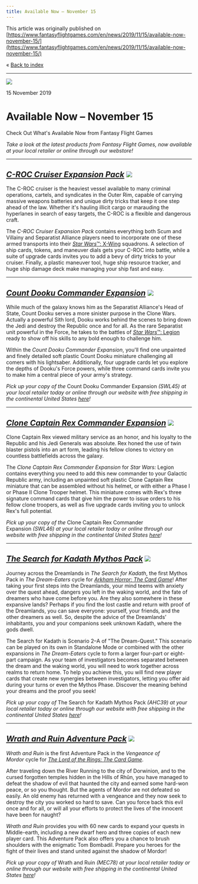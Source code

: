 ```yaml
---
title: Available Now – November 15
---
```


This article was originally published on [https://www.fantasyflightgames.com/en/news/2019/11/15/available-now-november-15/](https://www.fantasyflightgames.com/en/news/2019/11/15/available-now-november-15/)

&laquo; [Back to index](../index.md)

---

![](swl_osn_preview.jpg)

15 November 2019

Available Now – November 15
===========================

Check Out What's Available Now from Fantasy Flight Games

_Take a look at the latest products from Fantasy Flight Games, now available at your local retailer or online through our webstore!_

* * *

_[C-ROC Cruiser Expansion Pack](https://www.fantasyflightgames.com/en/products/x-wing-second-edition/products/x-wing-second-edition-c-roc-cruiser-expansion-pack/)_ _![](swz56_box_right.png)_ 
-------------------------------------------------------------------------------------------------------------------------------------------------------------------------------------------------------------------------------------------------------------------------------------------------

The C-ROC cruiser is the heaviest vessel available to many criminal operations, cartels, and syndicates in the Outer Rim, capable of carrying massive weapons batteries and unique dirty tricks that keep it one step ahead of the law. Whether it's hauling illicit cargo or marauding the hyperlanes in search of easy targets, the C-ROC is a flexible and dangerous craft.

The _C-ROC Cruiser Expansion Pack_ contains everything both Scum and Villainy and Separatist Alliance players need to incorporate one of these armed transports into their [_Star Wars_™: X-Wing](https://www.fantasyflightgames.com/en/products/x-wing-second-edition/) squadrons. A selection of ship cards, tokens, and maneuver dials gets your C-ROC into battle, while a suite of upgrade cards invites you to add a bevy of dirty tricks to your cruiser. Finally, a plastic maneuver tool, huge ship resource tracker, and huge ship damage deck make managing your ship fast and easy.

* * *

_[Count Dooku Commander Expansion](https://www.fantasyflightgames.com/en/products/star-wars-legion/products/count-dooku-commander-expansion/)_ _![](swl45_box_right.png)_ 
----------------------------------------------------------------------------------------------------------------------------------------------------------------------------------------------------------------------------------------------------------------------------

While much of the galaxy knows him as the Separatist Alliance's Head of State, Count Dooku serves a more sinister purpose in the Clone Wars. Actually a powerful Sith lord, Dooku works behind the scenes to bring down the Jedi and destroy the Republic once and for all. As the rare Separatist unit powerful in the Force, he takes to the battles of [_Star Wars_™: Legion](https://www.fantasyflightgames.com/en/products/star-wars-legion/) ready to show off his skills to any bold enough to challenge him.

Within the _Count Dooku Commander Expansion_, you'll find one unpainted and finely detailed soft plastic Count Dooku miniature challenging all comers with his lightsaber. Additionally, four upgrade cards let you explore the depths of Dooku's Force powers, while three command cards invite you to make him a central piece of your army's strategy.

_Pick up your copy of the_ Count Dooku Commander Expansion _(SWL45) at your local retailer today or online through our website with free shipping in the continental United States [here](https://www.fantasyflightgames.com/en/products/star-wars-legion/products/count-dooku-commander-expansion/)!_ 

* * *

_[Clone Captain Rex Commander Expansion](https://www.fantasyflightgames.com/en/products/star-wars-legion/products/clone-captain-rex-commander-expansion/)_ _![](swl46_box_right.png)_ 
----------------------------------------------------------------------------------------------------------------------------------------------------------------------------------------------------------------------------------------------------------------------------------------

Clone Captain Rex viewed military service as an honor, and his loyalty to the Republic and his Jedi Generals was absolute. Rex honed the use of twin blaster pistols into an art form, leading his fellow clones to victory on countless battlefields across the galaxy.

The _Clone Captain Rex Commander Expansion_ for _Star Wars:_ Legion contains everything you need to add this new commander to your Galactic Republic army, including an unpainted soft plastic Clone Captain Rex miniature that can be assembled without his helmet, or with either a Phase I or Phase II Clone Trooper helmet. This miniature comes with Rex's three signature command cards that give him the power to issue orders to his fellow clone troopers, as well as five upgrade cards inviting you to unlock Rex's full potential.

_Pick up your copy of the_ Clone Captain Rex Commander Expansion _(SWL46) at your local retailer today or online through our website with free shipping in the continental United States [here](https://www.fantasyflightgames.com/en/products/star-wars-legion/products/clone-captain-rex-commander-expansion/)!_ 

* * *

_[The Search for Kadath Mythos Pack](https://www.fantasyflightgames.com/en/products/arkham-horror-the-card-game/products/search-kadath/)_ _![](ahc39_box.png)_ 
-----------------------------------------------------------------------------------------------------------------------------------------------------------------------------------------------------------------------------------------------------------------

Journey across the Dreamlands in _The Search for Kadath_, the first Mythos Pack in _The Dream-Eaters_ cycle for _[Arkham Horror: The Card Game](https://www.fantasyflightgames.com/en/products/arkham-horror-the-card-game/)_! After taking your first steps into the Dreamlands, your mind teems with anxiety over the quest ahead, dangers you left in the waking world, and the fate of dreamers who have come before you. Are they also somewhere in these expansive lands? Perhaps if you find the lost castle and return with proof of the Dreamlands, you can save everyone: yourself, your friends, and the other dreamers as well. So, despite the advice of the Dreamlands’ inhabitants, you and your companions seek unknown Kadath, where the gods dwell.

The Search for Kadath is Scenario 2–A of "The Dream-Quest." This scenario can be played on its own in Standalone Mode or combined with the other expansions in _The Dream-Eaters_ cycle to form a larger four-part or eight-part campaign. As your team of investigators becomes separated between the dream and the waking world, you will need to work together across realms to return home. To help you achieve this, you will find new player cards that create new synergies between investigators, letting you offer aid during your turns or even the Mythos Phase. Discover the meaning behind your dreams and the proof you seek!

_Pick up your copy of_ The Search for Kadath Mythos Pack _(AHC39) at your local retailer today or online through our website with free shipping in the continental United States [here](https://www.fantasyflightgames.com/en/products/arkham-horror-the-card-game/products/search-kadath/)!_ 

* * *

_[Wrath and Ruin Adventure Pack](https://www.fantasyflightgames.com/en/products/the-lord-of-the-rings-the-card-game/products/wrath-and-ruin/)_ _![](mec78_box.png)_ 
----------------------------------------------------------------------------------------------------------------------------------------------------------------------------------------------------------------------------------------------------------------------

_Wrath and Ruin_ is the first Adventure Pack in the _Vengeance of Mordor_ cycle for _[The Lord of the Rings: The Card Game](https://www.fantasyflightgames.com/en/products/the-lord-of-the-rings-the-card-game/)_. 

After traveling down the River Running to the city of Dorwinion, and to the cursed forgotten temples hidden in the Hills of Rhûn, you have managed to defeat the shadow of evil that haunted the city and earned some hard-won peace, or so you thought. But the agents of Mordor are not defeated so easily. An old enemy has returned with a vengeance and they now seek to destroy the city you worked so hard to save. Can you force back this evil once and for all, or will all your efforts to protect the lives of the innocent have been for naught? 

_Wrath and Ruin_ provides you with 60 new cards to expand your quests in Middle-earth, including a new dwarf hero and three copies of each new player card. This Adventure Pack also offers you a chance to brush shoulders with the enigmatic Tom Bombadil. Prepare you heroes for the fight of their lives and stand united against the shadow of Mordor! 

_Pick up your copy of_ Wrath and Ruin _(MEC78) at your local retailer today or online through our website with free shipping in the continental United States [here](https://www.fantasyflightgames.com/en/products/the-lord-of-the-rings-the-card-game/products/wrath-and-ruin/)!_ 

[](http://community.fantasyflightgames.com/index.php?/forum/222-x-wing/)